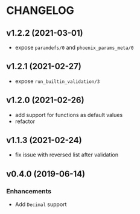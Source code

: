 # CHANGELOG

## v1.2.2 (2021-03-01)

* expose `paramdefs/0` and `phoenix_params_meta/0`

## v1.2.1 (2021-02-27)

* expose `run_builtin_validation/3`

## v1.2.0 (2021-02-26)

* add support for functions as default values
* refactor

## v1.1.3 (2021-02-24)

* fix issue with reversed list after validation

## v0.4.0 (2019-06-14)

### Enhancements

* Add `Decimal` support
